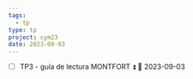 ```yaml
---
tags:
  - tp
type: tp
project: cym23
date: 2023-09-03
---
```


- [ ] TP3  - guía de lectura MONTFORT ⏫ 📅 2023-09-03
